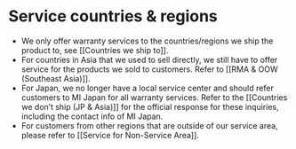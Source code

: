 # Service countries & regions
- We only offer warranty services to the countries/regions we ship the product to, see [[Countries we ship to]].  
- For countries in Asia that we used to sell directly, we still have to offer service for the products we sold to customers. Refer to [[RMA & OOW (Southeast Asia)]].
- For Japan, we no longer have a local service center and should refer customers to MI Japan for all warranty services. Refer to the [[Countries we don’t ship (JP & Asia)]] for the official response for these inquiries, including the contact info of MI Japan. 
- For customers from other regions that are outside of our service area, please refer to [[Service for Non-Service Area]].